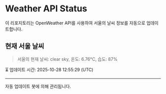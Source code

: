 
# Weather API Status

이 리포지토리는 OpenWeather API를 사용하여 서울의 날씨 정보를 자동으로 업데이트합니다.

## 현재 서울 날씨
> 서울의 현재 날씨: clear sky, 온도: 6.76°C, 습도: 87%

⏳ 업데이트 시간: 2025-10-28 12:55:29 (UTC)

---
자동 업데이트 봇에 의해 관리됩니다.
